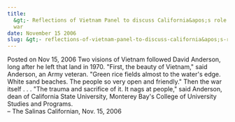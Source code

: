 ```yaml
---
title:
  &gt;- Reflections of Vietnam Panel to discuss California&apos;s role in the
  war
date: November 15 2006
slug: &gt;- reflections-of-vietnam-panel-to-discuss-california&apos;s-role-in-the-war
---
```


 



<span class="date">Posted on Nov 15, 2006    </span>
Two visions of Vietnam followed David Anderson, long after he left
that land in 1970. &quot;First, the beauty of Vietnam,&quot; said Anderson,
an Army veteran. &quot;Green rice fields almost to the water&apos;s edge.
White sand beaches. The people so very open and friendly.&quot; Then the
war itself . . . &quot;The trauma and sacrifice of it. It nags at
people,&quot; said Anderson, dean of California State University,
Monterey Bay&apos;s College of University Studies and Programs.<br>
&#x2013; The Salinas Californian, Nov. 15, 2006<br/></br>




```
